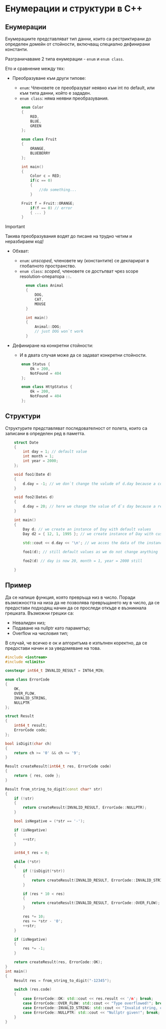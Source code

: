 # Енумерации и структури в C++

## Енумерации
Енумерациите представляват тип данни, които са рестриктирани до определен домейн от стойности, включващ специално дефинирани константи.

Разграничаваме 2 типа енумерации - `enum` и `enum class`. 

Ето и сравнение между тях:
- Преобразуване към други типове:
    - `enum`: Членовете се преобразуват неявно към int по default, или към типа данни, който е зададен.
    - `enum class`: няма неявни преобразувания.

    ```c++
        enum Color
        {
            RED, 
            BLUE, 
            GREEN
        };

        enum class Fruit
        {
            ORANGE, 
            BLUEBERRY
        };
    
        int main()
        {
            Color c = RED;
            if(c == 0)
            {
                //do something...
            }

	    Fruit f = Fruit::ORANGE;
            if(f == 0) // error
            { ... }
        }
    ```
> [!IMPORTANT]
> Такива преобразувания водят до писане на трудно четим и неразбираем код!

- Обхват:
    - `enum`: *unscoped*, членовете му (константите) се декларират в глобалното пространство.
    - `enum class`: *scoped*, членовете се достъпват чрез scope resolution-оператора `::`.

  ```c++
        enum class Animal
        {
            DOG, 
            CAT,
            MOUSE
        }

        int main()
        {
            Animal::DOG;
            // just DOG won`t work
        }
     ```

- Дефиниране на конкретни стойности:
    - И в двата случая може да се задават конкретни стойности.

    ```c++
        enum Status {
            Ok = 200,
            NotFound = 404
        };

        enum class HttpStatus {
            Ok = 200,
            NotFound = 404
        };
    ```

## Структури
Структурите представляват последователност от полета, които са записани в определен ред в паметта.

```c++
    struct Date
    {
        int day = 1; // default value
        int month = 1;
        int year = 2000;
    };

    void foo1(Date d)
    {
        d.day = -1; // we don`t change the valude of d.day because a copy of the instance is passed to foo1.
    }

    void foo2(Date& d)
    {
        d.day = 20; // here we change the value of d`s day because a reference to the instance is passed to foo2.
    }

    int main()
    {
        Day d; // we create an instance of Day with default values
        Day d2 = { 12, 1, 1995 }; // we create instance of Day with custom values
        
        std::cout << d.day << '\n'; // we acces the data of the instance by usinf operator .

        foo1(d); // still default values as we do not change anything

        foo2(d) // day is now 20, month = 1, year = 2000 still

    }
```

## Пример
Да се напише функция, която превръща низ в число. Поради възможността на низа да не позволява превръщането му в число, да се предостави подходящ начин да се проследи откъде е възникнала грешката. Възможни грешки са:
- Невалиден низ;
- Подаване на nullptr като параметър;
- Overflow на числовия тип;

В случай, че всичко е ок и алгоритъма е изпълнен коректно, да се предостави начин и за уведомяване на това.

```c++
#include <iostream>
#include <climits>

constexpr int64_t INVALID_RESULT = INT64_MIN;

enum class ErrorCode
{
	OK, 
	OVER_FLOW,
	INVALID_STRING,
	NULLPTR
};

struct Result
{
	int64_t result;
	ErrorCode code;
};

bool isDigit(char ch)
{
	return ch >= '0' && ch <= '9';
}

Result createResult(int64_t res, ErrorCode code)
{
	return { res, code };
}

Result from_string_to_digit(const char* str)
{
	if (!str)
	{
		return createResult(INVALID_RESULT, ErrorCode::NULLPTR);
	}

	bool isNegative = (*str == '-');

	if (isNegative)
	{
		++str;
	}

	int64_t res = 0;

	while (*str)
	{
		if (!isDigit(*str))
		{
			return createResult(INVALID_RESULT, ErrorCode::INVALID_STRING);
		}

		if (res * 10 < res)
		{
			return createResult(INVALID_RESULT, ErrorCode::OVER_FLOW);
		}

		res *= 10;
		res += *str - '0';
		++str;
	}

	if (isNegative)
	{
		res *= -1;
	}

	return createResult(res, ErrorCode::OK);
}
int main()
{
	Result res = from_string_to_digit("-12345");

	switch (res.code)
	{
		case ErrorCode::OK: std::cout << res.result << '/n'; break;
		case ErrorCode::OVER_FLOW: std::cout << "Type overflowed!"; break;
		case ErrorCode::INVALID_STRING: std::cout << "Invalid string, conversion not possible!"; break;
		case ErrorCode::NULLPTR: std::cout << "Nullptr given!"; break;
	}
}
```
